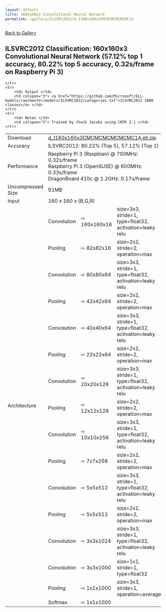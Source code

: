 ```yaml
---
layout: default
title: 160x160x3 Convolutional Neural Network
permalink: /gallery/ILSVRC2012/d_I160x160x3CMCMCMCMCMCMC1A
---
```


[Back to Gallery](/ELL/gallery)

## ILSVRC2012 Classification: 160x160x3 Convolutional Neural Network (57.12% top 1 accuracy, 80.22% top 5 accuracy, 0.32s/frame on Raspberry Pi 3)

<table>
    <tr>
        <td> Download </td>
        <td colspan="3"> <a href="https://github.com/Microsoft/ELL-models/raw/master/models/ILSVRC2012/d_I160x160x3CMCMCMCMCMCMC1A/d_I160x160x3CMCMCMCMCMCMC1A.ell.zip">d_I160x160x3CMCMCMCMCMCMC1A.ell.zip</a></td>
    </tr>
    <tr>
        <td> Accuracy </td>
        <td colspan="3"> ILSVRC2012: 80.22% (Top 5), 57.12% (Top 1) </td>
    </tr>
    <tr>
        <td> Performance </td>
        <td colspan="3"> Raspberry Pi 3 (Raspbian) @ 700MHz: 0.32s/frame<br>Raspberry Pi 3 (OpenSUSE) @ 600MHz: 0.33s/frame<br>DragonBoard 410c @ 1.2GHz: 0.17s/frame </td>
    </tr>
    <tr>
        <td> Uncompressed Size </td>
        <td colspan="3"> 91MB </td>
    </tr>
    <tr>
        <td> Input </td>
        <td colspan="3"> 160 x 160 x {B,G,R} </td>
    </tr>
    <tr>
        <td rowspan="17"> Architecture </td>
        <tr class="table-row-condensed">
	<td>Convolution</td>
	<td>&#8680; 160x160x16</td>
	<td>size=3x3, stride=1, type=float32, activation=leaky relu</td>
</tr>
<tr class="table-row-condensed">
	<td>Pooling</td>
	<td>&#8680; 82x82x16</td>
	<td>size=2x2, stride=2, operation=max</td>
</tr>
<tr class="table-row-condensed">
	<td>Convolution</td>
	<td>&#8680; 80x80x64</td>
	<td>size=3x3, stride=1, type=float32, activation=leaky relu</td>
</tr>
<tr class="table-row-condensed">
	<td>Pooling</td>
	<td>&#8680; 42x42x64</td>
	<td>size=2x2, stride=2, operation=max</td>
</tr>
<tr class="table-row-condensed">
	<td>Convolution</td>
	<td>&#8680; 40x40x64</td>
	<td>size=3x3, stride=1, type=float32, activation=leaky relu</td>
</tr>
<tr class="table-row-condensed">
	<td>Pooling</td>
	<td>&#8680; 22x22x64</td>
	<td>size=2x2, stride=2, operation=max</td>
</tr>
<tr class="table-row-condensed">
	<td>Convolution</td>
	<td>&#8680; 20x20x128</td>
	<td>size=3x3, stride=1, type=float32, activation=leaky relu</td>
</tr>
<tr class="table-row-condensed">
	<td>Pooling</td>
	<td>&#8680; 12x12x128</td>
	<td>size=2x2, stride=2, operation=max</td>
</tr>
<tr class="table-row-condensed">
	<td>Convolution</td>
	<td>&#8680; 10x10x256</td>
	<td>size=3x3, stride=1, type=float32, activation=leaky relu</td>
</tr>
<tr class="table-row-condensed">
	<td>Pooling</td>
	<td>&#8680; 7x7x256</td>
	<td>size=2x2, stride=2, operation=max</td>
</tr>
<tr class="table-row-condensed">
	<td>Convolution</td>
	<td>&#8680; 5x5x512</td>
	<td>size=3x3, stride=1, type=float32, activation=leaky relu</td>
</tr>
<tr class="table-row-condensed">
	<td>Pooling</td>
	<td>&#8680; 5x5x512</td>
	<td>size=2x2, stride=2, operation=max</td>
</tr>
<tr class="table-row-condensed">
	<td>Convolution</td>
	<td>&#8680; 3x3x1024</td>
	<td>size=3x3, stride=1, type=float32, activation=leaky relu</td>
</tr>
<tr class="table-row-condensed">
	<td>Convolution</td>
	<td>&#8680; 3x3x1000</td>
	<td>size=1x1, stride=1, type=float32</td>
</tr>
<tr class="table-row-condensed">
	<td>Pooling</td>
	<td>&#8680; 1x1x1000</td>
	<td>size=3x3, stride=1, operation=average</td>
</tr>
<tr class="table-row-condensed">
	<td>Softmax</td>
	<td>&#8680; 1x1x1000</td>
	<td></td>
</tr>

    </tr>
    <tr>
        <td> Output </td>
        <td colspan="3"> <a href="https://github.com/Microsoft/ELL-models/raw/master/models/ILSVRC2012/categories.txt">ILSVRC2012 1000 classes</a> </td>
    </tr>
    <tr>
        <td> Notes </td>
        <td colspan="3"> Trained by Chuck Jacobs using CNTK 2.1 </td>
    </tr>
</table>


